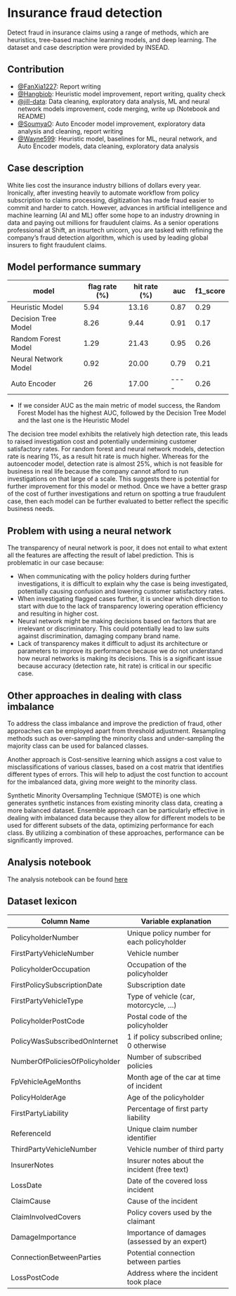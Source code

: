# Insurance fraud detection

Detect fraud in insurance claims using a range of methods, which are heuristics, tree-based machine learning models, and deep learning. The dataset and case description were provided by INSEAD.

## Contribution

- [@FanXia1227](https://github.com/FanXia1227): Report writing
- [@Hangbiob](https://github.com/Hangbiob): Heuristic model improvement, report writing, quality check
- [@jill-data](https://github.com/jill-data): Data cleaning, exploratory data analysis, ML and neural network models improvement, code merging, write up (Notebook and README)
- [@SoumyaO](https://github.com/SoumyaO): Auto Encoder model improvement, exploratory data analysis and cleaning, report writing
- [@Wayne599](https://github.com/Wayne599): Heuristic model, baselines for ML, neural network, and Auto Encoder models, data cleaning, exploratory data analysis

## Case description

White lies cost the insurance industry billions of dollars every year. Ironically, after investing heavily to automate workflow from policy subscription to claims processing, digitization has made fraud easier to commit and harder to catch. However, advances in artificial intelligence and machine learning (AI and ML) offer some hope to an industry drowning in data and paying out millions for fraudulent claims. As a senior operations professional at Shift, an insurtech unicorn, you are tasked with refining the company’s fraud detection algorithm, which is used by leading global insurers to fight fraudulent claims.

## Model performance summary

| model                | flag rate (%) | hit rate (%) | auc  | f1_score |
| -------------------- | ------------- | ------------ | ---- | -------- |
| Heuristic Model      | 5.94          | 13.16        | 0.87 | 0.29     |
| Decision Tree Model  | 8.26          | 9.44         | 0.91 | 0.17     |
| Random Forest Model  | 1.29          | 21.43        | 0.95 | 0.26     |
| Neural Network Model | 0.92          | 20.00        | 0.79 | 0.21     |
| Auto Encoder         | 26            | 17.00        | ---- | 0.26     |

- If we consider AUC as the main metric of model success, the Random Forest Model has the highest AUC, followed by the Decision Tree Model and the last one is the Heuristic Model

The decision tree model exhibits the relatively high detection rate, this leads to raised investigation cost and potentially undermining customer satisfactory rates. For random forest and neural network models, detection rate is nearing 1%, as a result hit rate is much higher. Whereas for the autoencoder model, detection rate is almost 25%, which is not feasible for business in real life because the company cannot afford to run investigations on that large of a scale. This suggests there is potential for further improvement for this model or method.
Once we have a better grasp of the cost of further investigations and return on spotting a true fraudulent case, then each model can be further evaluated to better reflect the specific business needs.

## Problem with using a neural network

The transparency of neural network is poor, it does not entail to what extent all the features are affecting the result of label prediction. This is problematic in our case because:

- When communicating with the policy holders during further investigations, it is difficult to explain why the case is being investigated, potentially causing confusion and lowering customer satisfactory rates.
- When investigating flagged cases further, it is unclear which direction to start with due to the lack of transparency lowering operation efficiency and resulting in higher cost.
- Neural network might be making decisions based on factors that are irrelevant or discriminatory. This could potentially lead to law suits against discrimination, damaging company brand name.
- Lack of transparency makes it difficult to adjust its architecture or parameters to improve its performance because we do not understand how neural networks is making its decisions. This is a significant issue because accuracy (detection rate, hit rate) is critical in our specific case.

## Other approaches in dealing with class imbalance

To address the class imbalance and improve the prediction of fraud, other approaches can be employed apart from threshold adjustment. Resampling methods such as over-sampling the minority class and under-sampling the majority class can be used for balanced classes.

Another approach is Cost-sensitive learning which assigns a cost value to misclassifications of various classes, based on a cost matrix that identifies different types of errors. This will help to adjust the cost function to account for the imbalanced data, giving more weight to the minority class.

Synthetic Minority Oversampling Technique (SMOTE) is one which generates synthetic instances from existing minority class data, creating a more balanced dataset. Ensemble approach can be particularly effective in dealing with imbalanced data because they allow for different models to be used for different subsets of the data, optimizing performance for each class. By utilizing a combination of these approaches, performance can be significantly improved.

## Analysis notebook

The analysis notebook can be found [here](./Notebook.ipynb)

## Dataset lexicon

| Column Name                    | Variable explanation                          |
| ------------------------------ | --------------------------------------------- |
| PolicyholderNumber             | Unique policy number for each policyholder    |
| FirstPartyVehicleNumber        | Vehicle number                                |
| PolicyholderOccupation         | Occupation of the policyholder                |
| FirstPolicySubscriptionDate    | Subscription date                             |
| FirstPartyVehicleType          | Type of vehicle (car, motorcycle, …)          |
| PolicyholderPostCode           | Postal code of the policyholder               |
| PolicyWasSubscribedOnInternet  | 1 if policy subscribed online; 0 otherwise    |
| NumberOfPoliciesOfPolicyholder | Number of subscribed policies                 |
| FpVehicleAgeMonths             | Month age of the car at time of incident      |
| PolicyHolderAge                | Age of the policyholder                       |
| FirstPartyLiability            | Percentage of first party liability           |
| ReferenceId                    | Unique claim number identifier                |
| ThirdPartyVehicleNumber        | Vehicle number of third party                 |
| InsurerNotes                   | Insurer notes about the incident (free text)  |
| LossDate                       | Date of the covered loss incident             |
| ClaimCause                     | Cause of the incident                         |
| ClaimInvolvedCovers            | Policy covers used by the claimant            |
| DamageImportance               | Importance of damages (assessed by an expert) |
| ConnectionBetweenParties       | Potential connection between parties          |
| LossPostCode                   | Address where the incident took place         |
